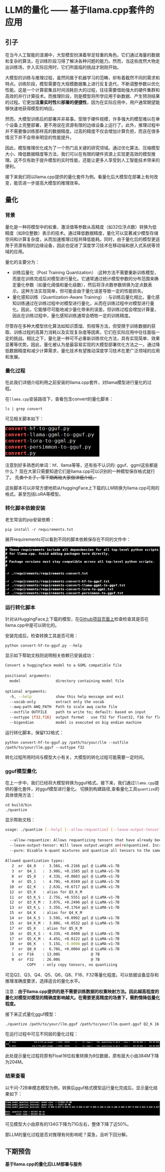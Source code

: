 # LLM的量化 —— 基于llama.cpp套件的应用

## 引子

在当今人工智能的浪潮中，大型模型扮演着举足轻重的角色。它们通过海量的数据和复杂的算法，在训练阶段习得了解决各种问题的能力。然而，当这些庞然大物走出训练场，步入实际应用时，它们所面临的挑战才刚刚开始。

大模型的训练与推理过程，虽然同属于机器学习的范畴，却有着截然不同的需求和特点。训练阶段，模型需要在大规模数据集上进行反复迭代，不断调整参数以优化性能。这是一个计算密集且时间消耗巨大的过程，往往需要借助强大的硬件集群和高效的并行计算技术。而推理阶段，则是模型将所学应用于新数据、产生预测结果的过程。它更加**注重实时性**和**部署的便捷性**，因为在实际应用中，用户通常期望能够快速地获得模型的响应。

然而，大模型训练后的部署并非易事。受限于硬件规模，许多强大的模型难以在单个设备上完整部署，更不用说在资源有限的边缘设备上运行了。此外，推理过程中并不需要像训练那样高的数据精度。过高的精度不仅会增加计算负担，而且在很多情况下并不会带来明显的性能提升。

因此，模型推理优化成为了一个热门且关键的研究领域。通过优化算法、压缩模型大小、降低数据精度等方法，我们可以在有限的硬件资源上实现更高效的模型推理。这不仅有助于提升模型的实时性能，还能让更多人享受到人工智能技术带来的便利。

接下来我们将以llama.cpp提供的量化套件为例。看量化后大模型在部署上有何改变，能否进一步提高大模型的推理效率。

## 量化

### 背景

量化是一种将模型中的权重、激活值等参数从高精度（如32位浮点数）转换为低精度（如8位整数）表示的技术。通过降低数据精度，量化可以显著减少模型存储空间和计算复杂度，从而加速推理过程并降低能耗。同时，由于量化后的模型更适用于资源有限的边缘设备，因此也促进了深度学习技术在移动端和嵌入式系统等领域的应用。

量化的主要分为：

- 训练后量化（Post Training Quantization） :这种方法不需要重新训练模型，而是在训练完成后对模型进行量化。它通常通过统计模型参数的分布范围来确定量化参数（如量化阈值和量化级数），然后将浮点数参数转换为定点数表示。这种方法实现简单，但可能会由于量化误差导致一定的性能损失。
- 量化感知训练（Quantization-Aware Training） : 与训练后量化相比，量化感知训练通过在训练过程中对模型进行量化，从而在训练过程中对模型进行量化。因此，它能够尽可能地减少量化带来的误差。但训练过程会增加计算量，因此在训练过程中，量化感知训练通常会牺牲一定的训练精度。

尽管存在多种大模型优化算法如知识蒸馏、剪枝等方法，但受限于训练数据的获取、训练过程的高算力消耗以及实现复杂度等因素，它们在实际应用中往往面临一定的挑战。相比之下，量化是一种可不必重新训练优化方法，具有实现简单、效果显著等优势。因此，量化被认为是最容易实现的大模型部署优化方法之一。通过降低数据精度和减少计算需求，量化技术有望推动深度学习技术在更广泛领域的应用和发展。

### 量化过程

在此我们详细介绍利用之前安装的llama.cpp套件，对llama模型进行量化的过程。

在`llama.cpp`安装路径下，查看包含convert的量化脚本：

```shell
ls | grep convert
```

可见相关脚本如下：

![llm-quant](./imgs/quant_img01.png)

注意到好多熟悉的单词：hf、llama等等，还有些不认识的: gguf、ggml这些都是什么？
现在大家只需要知道它们是llama.cpp可以识别的一种模型保存格式就行了。
~~先卖个关子，等下期再给大家做详细介绍。~~ 

这些脚本可以非常方便地把从HuggingFace上下载的LLM转换为llama.cpp可用的格式。甚至包括LoRA等模型。

### 转化脚本依赖安装

老生常谈的pip安装依赖：

```shell
pip install -r requirements.txt
```

展开requirements可以看到不同的脚本依赖保存在不同的文件中：

![img1](./imgs/quant_img02.png)

### 运行转化脚本

针对从HuggingFace上下载的模型，在[Github项目页面上](https://github.com/ggerganov/llama.cpp)检查检查其是否在llama.cpp中是可以转化的。

安装完成后，检查转换工具是否可用：

```shell
python convert-hf-to-gguf.py --help
```

显示如下帮助文档则说明相关依赖已安装成功：

```bash
Convert a huggingface model to a GGML compatible file

positional arguments:
  model                directory containing model file

optional arguments:
  -h, --help           show this help message and exit
  --vocab-only         extract only the vocab
  --awq-path AWQ_PATH  Path to scale awq cache file
  --outfile OUTFILE    path to write to; default: based on input
  --outtype {f32,f16}  output format - use f32 for float32, f16 for float16
  --bigendian          model is executed on big endian machine
```

运行转化脚本，保留f32格式：

```shell
python convert-hf-to-gguf.py /path/to/your/llm --outfile /path/to/your/llm.gguf --outtype f32
```

转化过程所用时间与模型大小有关，大模型的转化过程可能需要一定时间。

### gguf模型量化

在上一步中，我们已经将大模型转换为gguf格式。接下来，我们通过`llama.cpp`提供的量化套件，对gguf模型进行量化。
切换到构建路径,查看量化工具`quantize`的具体使用方法：

```shell
cd build/bin
./quantize
```

显示帮助文档：

```bash
usage: ./quantize [--help] [--allow-requantize] [--leave-output-tensor] [--pure] model-f32.gguf [model-quant.gguf] type [nthreads]

  --allow-requantize: Allows requantizing tensors that have already been quantized. Warning: This can severely reduce quality compared to quantizing from 16bit or 32bit
  --leave-output-tensor: Will leave output.weight un(re)quantized. Increases model size but may also increase quality, especially when requantizing
  --pure: Disable k-quant mixtures and quantize all tensors to the same type

Allowed quantization types:
   2  or  Q4_0   :  3.56G, +0.2166 ppl @ LLaMA-v1-7B
   3  or  Q4_1   :  3.90G, +0.1585 ppl @ LLaMA-v1-7B
   8  or  Q5_0   :  4.33G, +0.0683 ppl @ LLaMA-v1-7B
   9  or  Q5_1   :  4.70G, +0.0349 ppl @ LLaMA-v1-7B
  10  or  Q2_K   :  2.63G, +0.6717 ppl @ LLaMA-v1-7B
  12  or  Q3_K   : alias for Q3_K_M
  11  or  Q3_K_S :  2.75G, +0.5551 ppl @ LLaMA-v1-7B
  12  or  Q3_K_M :  3.07G, +0.2496 ppl @ LLaMA-v1-7B
  13  or  Q3_K_L :  3.35G, +0.1764 ppl @ LLaMA-v1-7B
  15  or  Q4_K   : alias for Q4_K_M
  14  or  Q4_K_S :  3.59G, +0.0992 ppl @ LLaMA-v1-7B
  15  or  Q4_K_M :  3.80G, +0.0532 ppl @ LLaMA-v1-7B
  17  or  Q5_K   : alias for Q5_K_M
  16  or  Q5_K_S :  4.33G, +0.0400 ppl @ LLaMA-v1-7B
  17  or  Q5_K_M :  4.45G, +0.0122 ppl @ LLaMA-v1-7B
  18  or  Q6_K   :  5.15G, -0.0008 ppl @ LLaMA-v1-7B
   7  or  Q8_0   :  6.70G, +0.0004 ppl @ LLaMA-v1-7B
   1  or  F16    : 13.00G              @ 7B
   0  or  F32    : 26.00G              @ 7B
          COPY   : only copy tensors, no quantizing
```

可见Q2、Q3、Q4、Q5、Q6，Q8、F16、F32等量化程度。可以依据设备显存和推理准确度要求，选择适合的量化水平。

注意：**由于llama.cpp提供的是不需要训练数据的权重映射方法。因此越高程度的量化对模型对模型的精确度影响越大。在需要更高精度的场景下，需酌情降低量化程度。**

接下来正式量化gguf模型：

```shell
./quantize /path/to/your/llm.gguf /path/to/your/llm.quant.gguf Q2_K 16
```

在运行过程中可见不同层的量化过程：

![imgs](./imgs/quant_img03.png)

此处提示量化过程将原有Float16位权重转换为8位数据，原有层大小由384M下降为204M。

### 结果查看

以千问-72B单模态模型为例，转换后gguf格式模型运行量化完成后，显示量化结果如下：

![img](imgs/quant_img04.png)

可见模型大小由原有的134G下降为71G左右，整体下降了近50%。

那LLM的量化过程是否对推理有何影响呢？莫急，且听下回分解。

## 下期预告

**基于llama.cpp的量化后LLM部署与服务**